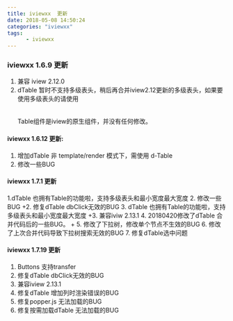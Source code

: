 ```yaml
---
title: iviewxx  更新
date: 2018-05-08 14:50:24
categories: "iviewxx"
tags:
      - iviewxx
---
```


### iviewxx 1.6.9 更新
1. 兼容 iview 2.12.0
2. dTable 暂时不支持多级表头，稍后再合并iview2.12更新的多级表头，如果要使用多级表头的请使用<Table></Table> Table组件是iview的原生组件，并没有任何修改。

#### iviewxx 1.6.12 更新:
1. 增加dTable 非 template/render 模式下，需使用 d-Table
2. 修改一些BUG

#### iviewxx 1.7.1 更新
1.dTable 也拥有Table的功能啦，支持多级表头和最小宽度最大宽度
2. 修改一些BUG +2. 修复dTable dbClick无效的BUG
3. dTable 也拥有Table的功能啦，支持多级表头和最小宽度最大宽度 +3. 兼容iviw 2.13.1
4. 20180420修改了dTable 合并代码后的一些BUG。  +
5. 修改了下拉树，修改单个节点不生效的BUG
6. 修改了上次合并代码导致下拉树搜索无效的BUG
7. 修复dTable选中问题

#### iviewxx 1.7.19 更新
1. Buttons 支持transfer
2. 修复dTable dbClick无效的BUG
3. 兼容iview 2.13.1
4. 修复dTable 增加列时渲染错误的BUG
5. 修复popper.js 无法加载的BUG
6. 修复按需加载dTable 无法加载的BUG

